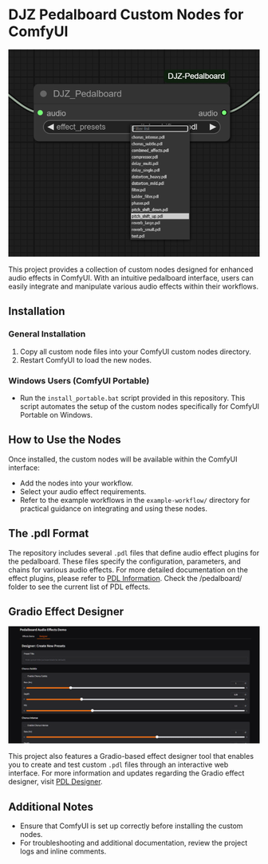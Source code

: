 # DJZ Pedalboard Custom Nodes for ComfyUI
![node-preview](https://raw.githubusercontent.com/MushroomFleet/DJZ-Pedalboard/refs/heads/main/images/node.png)

This project provides a collection of custom nodes designed for enhanced audio effects in ComfyUI. With an intuitive pedalboard interface, users can easily integrate and manipulate various audio effects within their workflows.

## Installation

### General Installation
1. Copy all custom node files into your ComfyUI custom nodes directory.
2. Restart ComfyUI to load the new nodes.

### Windows Users (ComfyUI Portable)
- Run the `install_portable.bat` script provided in this repository. This script automates the setup of the custom nodes specifically for ComfyUI Portable on Windows.

## How to Use the Nodes

Once installed, the custom nodes will be available within the ComfyUI interface:
- Add the nodes into your workflow.
- Select your audio effect requirements.
- Refer to the example workflows in the `example-workflow/` directory for practical guidance on integrating and using these nodes.

## The .pdl Format

The repository includes several `.pdl` files that define audio effect plugins for the pedalboard. These files specify the configuration, parameters, and chains for various audio effects. For more detailed documentation on the effect plugins, please refer to [PDL Information](https://github.com/MushroomFleet/DJZ-Pedalboard/blob/main/pedalboard/pedalboard.md). Check the /pedalboard/ folder to see the current list of PDL effects.

## Gradio Effect Designer
![designer-ui](https://raw.githubusercontent.com/MushroomFleet/DJZ-Pedalboard/refs/heads/main/images/gradio-designer.png)

This project also features a Gradio-based effect designer tool that enables you to create and test custom `.pdl` files through an interactive web interface. For more information and updates regarding the Gradio effect designer, visit [PDL Designer](https://github.com/MushroomFleet/Pedalboard-Gradio).

## Additional Notes

- Ensure that ComfyUI is set up correctly before installing the custom nodes.
- For troubleshooting and additional documentation, review the project logs and inline comments.
